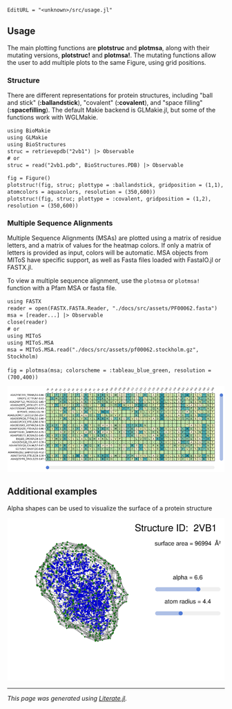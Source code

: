 ```@meta
EditURL = "<unknown>/src/usage.jl"
```

## Usage

The main plotting functions are **plotstruc** and **plotmsa**, along with their mutating
versions, **plotstruc!** and **plotmsa!**. The mutating functions allow the user to add multiple
plots to the same Figure, using grid positions.

### Structure

There are different representations for protein structures, including "ball and stick"
(**:ballandstick**), "covalent" (**:covalent**), and "space filling" (**:spacefilling**). The
default Makie backend is GLMakie.jl, but some of the functions work with WGLMakie.

````@example usage
using BioMakie
using GLMakie
using BioStructures
struc = retrievepdb("2vb1") |> Observable
# or
struc = read("2vb1.pdb", BioStructures.PDB) |> Observable
````

````@example usage
fig = Figure()
plotstruc!(fig, struc; plottype = :ballandstick, gridposition = (1,1), atomcolors = aquacolors, resolution = (350,600))
plotstruc!(fig, struc; plottype = :covalent, gridposition = (1,2), resolution = (350,600))
````

### Multiple Sequence Alignments

Multiple Sequence Alignments (MSAs) are plotted using a matrix of residue letters, and a
matrix of values for the heatmap colors. If only a matrix of letters is provided as input,
colors will be automatic. MSA objects from MIToS have specific support, as well as Fasta files
loaded with FastaIO.jl or FASTX.jl.

To view a multiple sequence alignment, use the `plotmsa` or `plotmsa!` function with a Pfam MSA or fasta file.

````@example usage
using FASTX
reader = open(FASTX.FASTA.Reader, "./docs/src/assets/PF00062.fasta")
msa = [reader...] |> Observable
close(reader)
# or
using MIToS
using MIToS.MSA
msa = MIToS.MSA.read("./docs/src/assets/pf00062.stockholm.gz", Stockholm)

fig = plotmsa(msa; colorscheme = :tableau_blue_green, resolution = (700,400))
````
![msa](assets/msa.png)


## Additional examples

Alpha shapes can be used to visualize the surface of a protein structure

![alphashape](assets/alphashape.png)

---

*This page was generated using [Literate.jl](https://github.com/fredrikekre/Literate.jl).*

